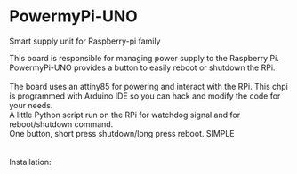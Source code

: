 # PowermyPi-UNO
Smart supply unit for Raspberry-pi family

This board is responsible for managing power supply to the Raspberry Pi.<br/>
PowermyPi-UNO provides a button to easily reboot or shutdown the RPi.<br/><br/>
The board uses an attiny85 for powering and interact with the RPi. This chpi is programmed with Arduino IDE so you can hack and modify the code for your needs.<br/>
A little Python script run on the RPi for watchdog signal and for reboot/shutdown command.<br/>
One button, short press shutdown/long press reboot. SIMPLE<br/>
<br/><br/>
Installation:<br/>
